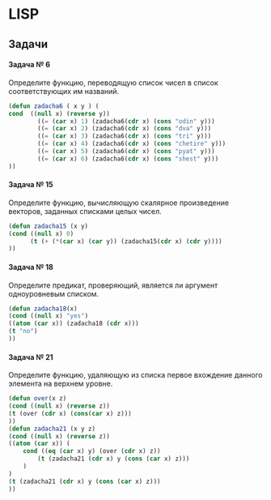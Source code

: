 # LISP

## Задачи

#### Задача № 6 

Определите функцию, переводящую список чисел в список соответствующих им названий. 

```lsp
(defun zadacha6 ( x y ) (
cond  ((null x) (reverse y))
		((= (car x) 1) (zadacha6(cdr x) (cons "odin" y)))
		((= (car x) 2) (zadacha6(cdr x) (cons "dva" y)))
		((= (car x) 3) (zadacha6(cdr x) (cons "tri" y)))
		((= (car x) 4) (zadacha6(cdr x) (cons "chetire" y)))
		((= (car x) 5) (zadacha6(cdr x) (cons "pyat" y)))
		((= (car x) 6) (zadacha6(cdr x) (cons "shest" y)))
))
```

#### Задача № 15 

Определите функцию, вычисляющую скалярное произведение векторов, заданных списками целых чисел. 
 
```lsp
(defun zadacha15 (x y)
(cond ((null x) 0)
	  (t (+ (*(car x) (car y)) (zadacha15(cdr x) (cdr y))))
))
```

#### Задача № 18

Определите предикат, проверяющий, является ли аргумент одноуровневым списком.

```lsp
(defun zadacha18(x)
(cond ((null x) "yes")
((atom (car x)) (zadacha18 (cdr x)))
(t "no")
))
```

#### Задача № 21

 Определите функцию, удаляющую из списка первое вхождение данного элемента на верхнем уровне. 

```lsp
(defun over(x z) 
(cond ((null x) (reverse z))
(t (over (cdr x) (cons(car x) z)))
))
(defun zadacha21 (x y z)
(cond ((null x) (reverse z))
((atom (car x)) (
	cond ((eq (car x) y) (over (cdr x) z))
		(t (zadacha21 (cdr x) y (cons (car x) z)))
	)
)
(t (zadacha21 (cdr x) y (cons (car x) z)))
))
```
